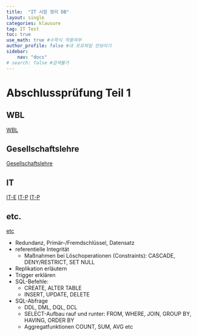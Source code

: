 ```yaml
---
title:  "IT 시험 정리 DB"
layout: single
categories: klausure
tag: IT Test
toc: true
use_math: true #수학식 적용여부
author_profile: false #내 프로파일 안보이기
sidebar:
    nav: "docs" 
# search: false #검색불가
---
```


# Abschlussprüfung Teil 1

## WBL
[WBL](https://true85.github.io/klausure/WBL/)
## Gesellschaftslehre
[Gesellschaftslehre](https://true85.github.io/klausure/Gesellschaftslehre/)
## IT
[IT-E](https://true85.github.io/klausure/IT-E/)
[IT-P](https://true85.github.io/klausure/IT-P/)
[IT-P](https://true85.github.io/klausure/Datenbank/)
## etc.
[etc](https://true85.github.io/klausure/etc/)

- Redundanz, Primär-/Fremdschlüssel, Datensatz
- referentielle Integrität
    - Maßnahmen bei Löschoperationen (Constraints): CASCADE, DENY/RESTRICT, SET NULL
- Replikation erläutern
- Trigger erklären
- SQL-Befehle:
    - CREATE, ALTER TABLE
    - INSERT, UPDATE, DELETE
- SQL-Abfrage
    - DDL, DML, DQL, DCL
    - SELECT-Aufbau rauf und runter: FROM, WHERE, JOIN, GROUP BY, HAVING, ORDER BY
    - Aggregatfunktionen COUNT, SUM, AVG etc


```
```

 
